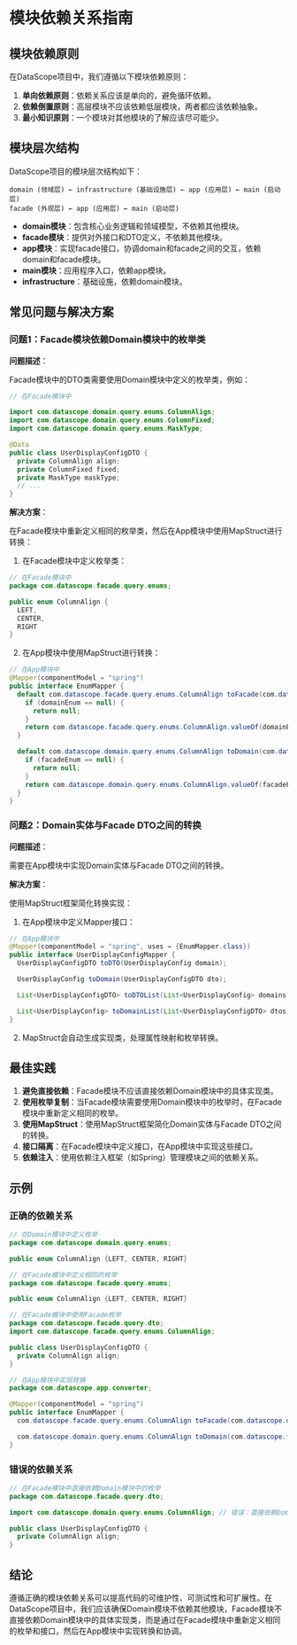 # 模块依赖关系指南

## 模块依赖原则

在DataScope项目中，我们遵循以下模块依赖原则：

1. **单向依赖原则**：依赖关系应该是单向的，避免循环依赖。
2. **依赖倒置原则**：高层模块不应该依赖低层模块，两者都应该依赖抽象。
3. **最小知识原则**：一个模块对其他模块的了解应该尽可能少。

## 模块层次结构

DataScope项目的模块层次结构如下：

```
domain (领域层) ← infrastructure (基础设施层) ← app (应用层) ← main (启动层)
facade (外观层) ← app (应用层) ← main (启动层)
```

- **domain模块**：包含核心业务逻辑和领域模型，不依赖其他模块。
- **facade模块**：提供对外接口和DTO定义，不依赖其他模块。
- **app模块**：实现facade接口，协调domain和facade之间的交互，依赖domain和facade模块。
- **main模块**：应用程序入口，依赖app模块。
- **infrastructure**：基础设施，依赖domain模块。

## 常见问题与解决方案

### 问题1：Facade模块依赖Domain模块中的枚举类

**问题描述**：

Facade模块中的DTO类需要使用Domain模块中定义的枚举类，例如：

```java
// 在Facade模块中

import com.datascope.domain.query.enums.ColumnAlign;
import com.datascope.domain.query.enums.ColumnFixed;
import com.datascope.domain.query.enums.MaskType;

@Data
public class UserDisplayConfigDTO {
  private ColumnAlign align;
  private ColumnFixed fixed;
  private MaskType maskType;
  // ...
}
```

**解决方案**：

在Facade模块中重新定义相同的枚举类，然后在App模块中使用MapStruct进行转换：

1. 在Facade模块中定义枚举类：

```java
// 在Facade模块中
package com.datascope.facade.query.enums;

public enum ColumnAlign {
  LEFT,
  CENTER,
  RIGHT
}
```

2. 在App模块中使用MapStruct进行转换：

```java
// 在App模块中
@Mapper(componentModel = "spring")
public interface EnumMapper {
  default com.datascope.facade.query.enums.ColumnAlign toFacade(com.datascope.domain.query.enums.ColumnAlign domainEnum) {
    if (domainEnum == null) {
      return null;
    }
    return com.datascope.facade.query.enums.ColumnAlign.valueOf(domainEnum.name());
  }

  default com.datascope.domain.query.enums.ColumnAlign toDomain(com.datascope.facade.query.enums.ColumnAlign facadeEnum) {
    if (facadeEnum == null) {
      return null;
    }
    return com.datascope.domain.query.enums.ColumnAlign.valueOf(facadeEnum.name());
  }
}
```

### 问题2：Domain实体与Facade DTO之间的转换

**问题描述**：

需要在App模块中实现Domain实体与Facade DTO之间的转换。

**解决方案**：

使用MapStruct框架简化转换实现：

1. 在App模块中定义Mapper接口：

```java
// 在App模块中
@Mapper(componentModel = "spring", uses = {EnumMapper.class})
public interface UserDisplayConfigMapper {
  UserDisplayConfigDTO toDTO(UserDisplayConfig domain);

  UserDisplayConfig toDomain(UserDisplayConfigDTO dto);

  List<UserDisplayConfigDTO> toDTOList(List<UserDisplayConfig> domains);

  List<UserDisplayConfig> toDomainList(List<UserDisplayConfigDTO> dtos);
}
```

2. MapStruct会自动生成实现类，处理属性映射和枚举转换。

## 最佳实践

1. **避免直接依赖**：Facade模块不应该直接依赖Domain模块中的具体实现类。
2. **使用枚举复制**：当Facade模块需要使用Domain模块中的枚举时，在Facade模块中重新定义相同的枚举。
3. **使用MapStruct**：使用MapStruct框架简化Domain实体与Facade DTO之间的转换。
4. **接口隔离**：在Facade模块中定义接口，在App模块中实现这些接口。
5. **依赖注入**：使用依赖注入框架（如Spring）管理模块之间的依赖关系。

## 示例

### 正确的依赖关系

```java
// 在Domain模块中定义枚举
package com.datascope.domain.query.enums;

public enum ColumnAlign {LEFT, CENTER, RIGHT}

// 在Facade模块中定义相同的枚举
package com.datascope.facade.query.enums;

public enum ColumnAlign {LEFT, CENTER, RIGHT}

// 在Facade模块中使用Facade枚举
package com.datascope.facade.query.dto;
import com.datascope.facade.query.enums.ColumnAlign;

public class UserDisplayConfigDTO {
  private ColumnAlign align;
}

// 在App模块中实现转换
package com.datascope.app.converter;

@Mapper(componentModel = "spring")
public interface EnumMapper {
  com.datascope.facade.query.enums.ColumnAlign toFacade(com.datascope.domain.query.enums.ColumnAlign domainEnum);

  com.datascope.domain.query.enums.ColumnAlign toDomain(com.datascope.facade.query.enums.ColumnAlign facadeEnum);
}
```

### 错误的依赖关系

```java
// 在Facade模块中直接依赖Domain模块中的枚举
package com.datascope.facade.query.dto;

import com.datascope.domain.query.enums.ColumnAlign; // 错误：直接依赖Domain模块

public class UserDisplayConfigDTO {
  private ColumnAlign align;
}
```

## 结论

遵循正确的模块依赖关系可以提高代码的可维护性、可测试性和可扩展性。在DataScope项目中，我们应该确保Domain模块不依赖其他模块，Facade模块不直接依赖Domain模块中的具体实现类，而是通过在Facade模块中重新定义相同的枚举和接口，然后在App模块中实现转换和协调。
